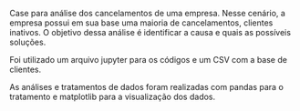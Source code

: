 Case para análise dos cancelamentos de uma empresa. Nesse cenário, a empresa possui em sua base uma maioria de cancelamentos, clientes inativos. 
O objetivo dessa análise é identificar a causa e quais as possíveis soluções.

Foi utilizado um arquivo jupyter para os códigos e um CSV com a base de clientes.

As análises e tratamentos de dados foram realizadas com pandas para o tratamento e matplotlib para a visualização dos dados.
